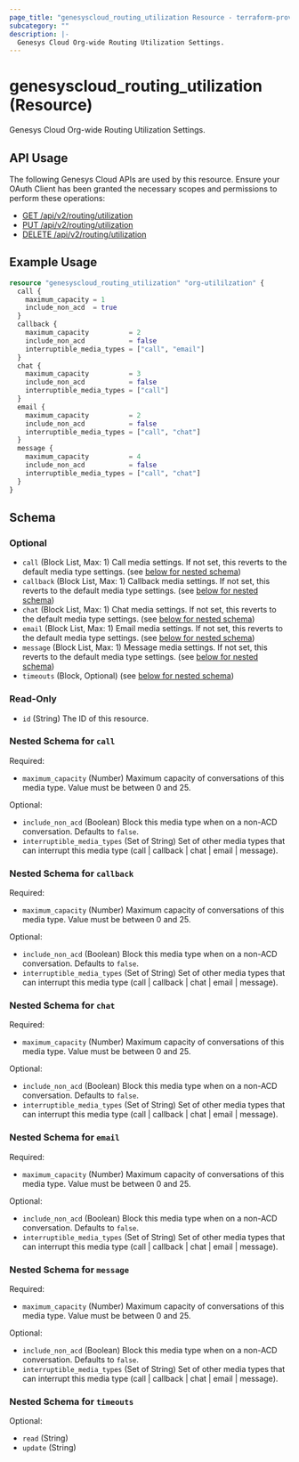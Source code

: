```yaml
---
page_title: "genesyscloud_routing_utilization Resource - terraform-provider-genesyscloud"
subcategory: ""
description: |-
  Genesys Cloud Org-wide Routing Utilization Settings.
---
```

# genesyscloud_routing_utilization (Resource)

Genesys Cloud Org-wide Routing Utilization Settings.

## API Usage
The following Genesys Cloud APIs are used by this resource. Ensure your OAuth Client has been granted the necessary scopes and permissions to perform these operations:

* [GET /api/v2/routing/utilization](https://developer.mypurecloud.com/api/rest/v2/routing/#get-api-v2-routing-utilization)
* [PUT /api/v2/routing/utilization](https://developer.mypurecloud.com/api/rest/v2/routing/#put-api-v2-routing-utilization)
* [DELETE /api/v2/routing/utilization](https://developer.mypurecloud.com/api/rest/v2/routing/#delete-api-v2-routing-utilization)

## Example Usage

```terraform
resource "genesyscloud_routing_utilization" "org-utililzation" {
  call {
    maximum_capacity = 1
    include_non_acd  = true
  }
  callback {
    maximum_capacity          = 2
    include_non_acd           = false
    interruptible_media_types = ["call", "email"]
  }
  chat {
    maximum_capacity          = 3
    include_non_acd           = false
    interruptible_media_types = ["call"]
  }
  email {
    maximum_capacity          = 2
    include_non_acd           = false
    interruptible_media_types = ["call", "chat"]
  }
  message {
    maximum_capacity          = 4
    include_non_acd           = false
    interruptible_media_types = ["call", "chat"]
  }
}
```

<!-- schema generated by tfplugindocs -->
## Schema

### Optional

- `call` (Block List, Max: 1) Call media settings. If not set, this reverts to the default media type settings. (see [below for nested schema](#nestedblock--call))
- `callback` (Block List, Max: 1) Callback media settings. If not set, this reverts to the default media type settings. (see [below for nested schema](#nestedblock--callback))
- `chat` (Block List, Max: 1) Chat media settings. If not set, this reverts to the default media type settings. (see [below for nested schema](#nestedblock--chat))
- `email` (Block List, Max: 1) Email media settings. If not set, this reverts to the default media type settings. (see [below for nested schema](#nestedblock--email))
- `message` (Block List, Max: 1) Message media settings. If not set, this reverts to the default media type settings. (see [below for nested schema](#nestedblock--message))
- `timeouts` (Block, Optional) (see [below for nested schema](#nestedblock--timeouts))

### Read-Only

- `id` (String) The ID of this resource.

<a id="nestedblock--call"></a>
### Nested Schema for `call`

Required:

- `maximum_capacity` (Number) Maximum capacity of conversations of this media type. Value must be between 0 and 25.

Optional:

- `include_non_acd` (Boolean) Block this media type when on a non-ACD conversation. Defaults to `false`.
- `interruptible_media_types` (Set of String) Set of other media types that can interrupt this media type (call | callback | chat | email | message).


<a id="nestedblock--callback"></a>
### Nested Schema for `callback`

Required:

- `maximum_capacity` (Number) Maximum capacity of conversations of this media type. Value must be between 0 and 25.

Optional:

- `include_non_acd` (Boolean) Block this media type when on a non-ACD conversation. Defaults to `false`.
- `interruptible_media_types` (Set of String) Set of other media types that can interrupt this media type (call | callback | chat | email | message).


<a id="nestedblock--chat"></a>
### Nested Schema for `chat`

Required:

- `maximum_capacity` (Number) Maximum capacity of conversations of this media type. Value must be between 0 and 25.

Optional:

- `include_non_acd` (Boolean) Block this media type when on a non-ACD conversation. Defaults to `false`.
- `interruptible_media_types` (Set of String) Set of other media types that can interrupt this media type (call | callback | chat | email | message).


<a id="nestedblock--email"></a>
### Nested Schema for `email`

Required:

- `maximum_capacity` (Number) Maximum capacity of conversations of this media type. Value must be between 0 and 25.

Optional:

- `include_non_acd` (Boolean) Block this media type when on a non-ACD conversation. Defaults to `false`.
- `interruptible_media_types` (Set of String) Set of other media types that can interrupt this media type (call | callback | chat | email | message).


<a id="nestedblock--message"></a>
### Nested Schema for `message`

Required:

- `maximum_capacity` (Number) Maximum capacity of conversations of this media type. Value must be between 0 and 25.

Optional:

- `include_non_acd` (Boolean) Block this media type when on a non-ACD conversation. Defaults to `false`.
- `interruptible_media_types` (Set of String) Set of other media types that can interrupt this media type (call | callback | chat | email | message).


<a id="nestedblock--timeouts"></a>
### Nested Schema for `timeouts`

Optional:

- `read` (String)
- `update` (String)

